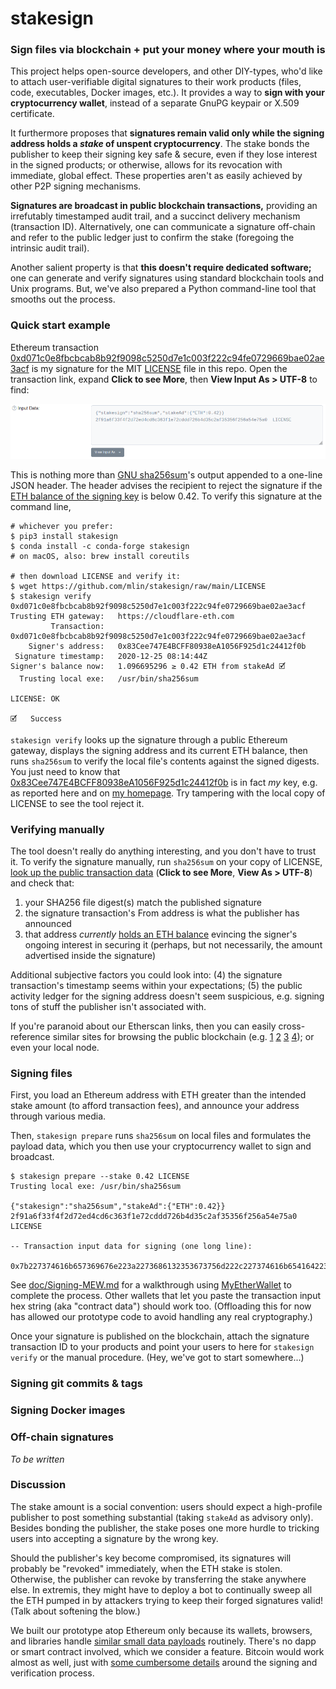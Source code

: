 # stakesign

### Sign files via blockchain + put your money where your mouth is

This project helps open-source developers, and other DIY-types, who'd like to attach user-verifiable digital signatures to their work products (files, code, executables, Docker images, etc.). It provides a way to **sign with your cryptocurrency wallet**, instead of a separate GnuPG keypair or X.509 certificate.

It furthermore proposes that **signatures remain valid only while the signing address holds a *stake* of unspent cryptocurrency**. The stake bonds the publisher to keep their signing key safe & secure, even if they lose interest in the signed products; or otherwise, allows for its revocation with immediate, global effect. These properties aren't as easily achieved by other P2P signing mechanisms.

**Signatures are broadcast in public blockchain transactions,** providing an irrefutably timestamped audit trail, and a succinct delivery mechanism (transaction ID). Alternatively, one can communicate a signature off-chain and refer to the public ledger just to confirm the stake (foregoing the intrinsic audit trail).

Another salient property is that **this doesn't require dedicated software;** one can generate and verify signatures using standard blockchain tools and Unix programs. But, we've also prepared a Python command-line tool that smooths out the process.

### Quick start example

Ethereum transaction [0xd071c0e8fbcbcab8b92f9098c5250d7e1c003f222c94fe0729669bae02ae3acf](https://etherscan.io/tx/0xd071c0e8fbcbcab8b92f9098c5250d7e1c003f222c94fe0729669bae02ae3acf) is my signature for the MIT [LICENSE](https://github.com/mlin/stakesign/raw/main/LICENSE) file in this repo. Open the transaction link, expand **Click to see More**, then **View Input As > UTF-8** to find:

[![MEW Send Transaction screenshot](doc/EtherscanData.png)](https://etherscan.io/tx/0xd071c0e8fbcbcab8b92f9098c5250d7e1c003f222c94fe0729669bae02ae3acf)

This is nothing more than [GNU sha256sum](https://www.gnu.org/software/coreutils/manual/html_node/sha2-utilities.html)'s output appended to a one-line JSON header. The header advises the recipient to reject the signature if the [ETH balance of the signing key](https://etherscan.io/address/0x83cee747e4bcff80938ea1056f925d1c24412f0b) is below 0.42. To verify this signature at the command line,

```
# whichever you prefer:
$ pip3 install stakesign
$ conda install -c conda-forge stakesign
# on macOS, also: brew install coreutils

# then download LICENSE and verify it:
$ wget https://github.com/mlin/stakesign/raw/main/LICENSE
$ stakesign verify 0xd071c0e8fbcbcab8b92f9098c5250d7e1c003f222c94fe0729669bae02ae3acf
Trusting ETH gateway:	https://cloudflare-eth.com
         Transaction:	0xd071c0e8fbcbcab8b92f9098c5250d7e1c003f222c94fe0729669bae02ae3acf
    Signer's address:	0x83Cee747E4BCFF80938eA1056F925d1c24412f0b
 Signature timestamp:	2020-12-25 08:14:44Z
Signer's balance now:	1.096695296	≥ 0.42 ETH from stakeAd	🗹
  Trusting local exe:	/usr/bin/sha256sum

LICENSE: OK

🗹	Success
```

`stakesign verify` looks up the signature through a public Ethereum gateway, displays the signing address and its current ETH balance, then runs `sha256sum` to verify the local file's contents against the signed digests. You just need to know that [0x83Cee747E4BCFF80938eA1056F925d1c24412f0b](https://etherscan.io/address/0x83cee747e4bcff80938ea1056f925d1c24412f0b) is in fact *my* key, e.g. as reported here and on [my homepage](https://www.mlin.net/). Try tampering with the local copy of LICENSE to see the tool reject it.

### Verifying manually

The tool doesn't really do anything interesting, and you don't have to trust it. To verify the signature manually, run `sha256sum` on your copy of LICENSE, [look up the public transaction data](https://etherscan.io/tx/0xd071c0e8fbcbcab8b92f9098c5250d7e1c003f222c94fe0729669bae02ae3acf) (**Click to see More**, **View As > UTF-8**) and check that:

1. your SHA256 file digest(s) match the published signature
2. the signature transaction's From address is what the publisher has announced
3. that address *currently* [holds an ETH balance](https://etherscan.io/address/0x83cee747e4bcff80938ea1056f925d1c24412f0b) evincing the signer's ongoing interest in securing it (perhaps, but not necessarily, the amount advertised inside the signature)

Additional subjective factors you could look into: (4) the signature transaction's timestamp seems within your expectations; (5) the public activity ledger for the signing address doesn't seem suspicious, e.g. signing tons of stuff the publisher isn't associated with.

If you're paranoid about our Etherscan links, then you can easily cross-reference similar sites for browsing the public blockchain (e.g. [1](https://ethplorer.io/tx/0xd071c0e8fbcbcab8b92f9098c5250d7e1c003f222c94fe0729669bae02ae3acf) [2](https://blockchair.com/ethereum/transaction/0xd071c0e8fbcbcab8b92f9098c5250d7e1c003f222c94fe0729669bae02ae3acf) [3](https://eth.btc.com/txinfo/0xd071c0e8fbcbcab8b92f9098c5250d7e1c003f222c94fe0729669bae02ae3acf) [4](https://www.blockchain.com/eth/tx/0xd071c0e8fbcbcab8b92f9098c5250d7e1c003f222c94fe0729669bae02ae3acf)); or even your local node.

### Signing files

First, you load an Ethereum address with ETH greater than the intended stake amount (to afford transaction fees), and announce your address through various media.

Then, `stakesign prepare` runs `sha256sum` on local files and formulates the payload data, which you then use your cryptocurrency wallet to sign and broadcast.

```
$ stakesign prepare --stake 0.42 LICENSE
Trusting local exe:	/usr/bin/sha256sum

{"stakesign":"sha256sum","stakeAd":{"ETH":0.42}}
2f91a6f33f4f2d72ed4cd6c363f1e72cddd726b4d35c2af35356f256a54e75a0  LICENSE

-- Transaction input data for signing (one long line):

0x7b227374616b657369676e223a2273686132353673756d222c227374616b654164223a7b22455448223a302e34327d7d0a3266393161366633336634663264373265643463643663333633663165373263646464373236623464333563326166333533353666323536613534653735613020204c4943454e53450a

```

See [doc/Signing-MEW.md](doc/Signing-MEW.md) for a walkthrough using [MyEtherWallet](https://www.myetherwallet.com/) to complete the process. Other wallets that let you paste the transaction input hex string (aka "contract data") should work too. (Offloading this for now has allowed our prototype code to avoid handling any real cryptography.)

Once your signature is published on the blockchain, attach the signature transaction ID to your products and point your users to here for `stakesign verify` or the manual procedure. (Hey, we've got to start somewhere...)

### Signing git commits & tags

### Signing Docker images

### Off-chain signatures

*To be written*

### Discussion

The stake amount is a social convention: users should expect a high-profile publisher to post something substantial (taking `stakeAd` as advisory only). Besides bonding the publisher, the stake poses one more hurdle to tricking users into accepting a signature by the wrong key.

Should the publisher's key become compromised, its signatures will probably be "revoked" immediately, when the ETH stake is stolen. Otherwise, the publisher can revoke by transferring the stake anywhere else. In extremis, they might have to deploy a bot to continually sweep all the ETH pumped in by attackers trying to keep their forged signatures valid! (Talk about softening the blow.)

We built our prototype atop Ethereum only because its wallets, browsers, and libraries handle [similar small data payloads](https://medium.com/mycrypto/why-do-we-need-transaction-data-39c922930e92) routinely. There's no dapp or smart contract involved, which we consider a feature. Bitcoin would work almost as well, just with [some cumbersome details](https://ledgerjournal.org/ojs/ledger/article/download/101/93/) around the signing and verification process.
